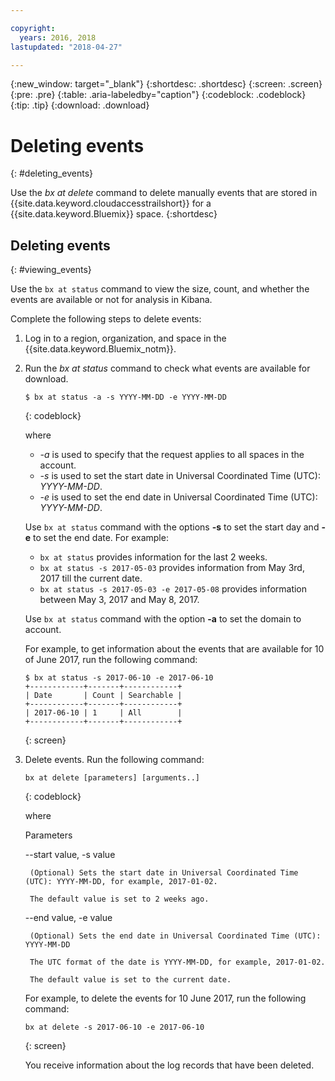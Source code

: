 ```yaml
---

copyright:
  years: 2016, 2018
lastupdated: "2018-04-27"

---
```


{:new_window: target="_blank"}
{:shortdesc: .shortdesc}
{:screen: .screen}
{:pre: .pre}
{:table: .aria-labeledby="caption"}
{:codeblock: .codeblock}
{:tip: .tip}
{:download: .download}


# Deleting events
{: #deleting_events}

Use the *bx at delete* command to delete manually events that are stored in {{site.data.keyword.cloudaccesstrailshort}} for a {{site.data.keyword.Bluemix}} space.
{:shortdesc}

## Deleting events
{: #viewing_events}

Use the `bx at status` command to view the size, count, and whether the events are available or not for analysis in Kibana. 

Complete the following steps to delete events:

1. Log in to a region, organization, and space in the {{site.data.keyword.Bluemix_notm}}. 

2. Run the *bx at status* command to check what events are available for download.

    ```
    $ bx at status -a -s YYYY-MM-DD -e YYYY-MM-DD 
    ```
    {: codeblock}
    
    where
    
    * *-a* is used to specify that the request applies to all spaces in the account.
    * *-s* is used to set the start date in Universal Coordinated Time (UTC): *YYYY-MM-DD*.
    * *-e* is used to set the end date in Universal Coordinated Time (UTC): *YYYY-MM-DD*.
    	
	Use `bx at status` command with the options **-s** to set the start day and **-e** to set the end date. For example:

    * `bx at status` provides information for the last 2 weeks.
    * `bx at status -s 2017-05-03` provides information from May 3rd, 2017 till the current date.
    * `bx at status -s 2017-05-03 -e 2017-05-08` provides information between May 3, 2017 and May 8, 2017. 
 
    Use `bx at status` command with the option **-a** to set the domain to account.
	
    For example, to get information about the events that are available for 10 of June 2017, run the following command:
    
    ```
    $ bx at status -s 2017-06-10 -e 2017-06-10
    +------------+-------+------------+
    | Date       | Count | Searchable |
    +------------+-------+------------+
    | 2017-06-10 | 1     | All        |
    +------------+-------+------------+
    ```
    {: screen}
	
3. Delete events. Run the following command:

    ```
	bx at delete [parameters] [arguments..]
	```
	{: codeblock}

    where 	

    Parameters

    --start value, -s value
        
		(Optional) Sets the start date in Universal Coordinated Time (UTC): YYYY-MM-DD, for example, 2017-01-02.
    
	    The default value is set to 2 weeks ago. 
		
    --end value, -e value
	
        (Optional) Sets the end date in Universal Coordinated Time (UTC): YYYY-MM-DD
		
        The UTC format of the date is YYYY-MM-DD, for example, 2017-01-02.
		
        The default value is set to the current date. 

    For example, to delete the events for 10 June 2017, run the following command:

	```
	bx at delete -s 2017-06-10 -e 2017-06-10
	```
	{: screen}

    You receive information about the log records that have been deleted.







